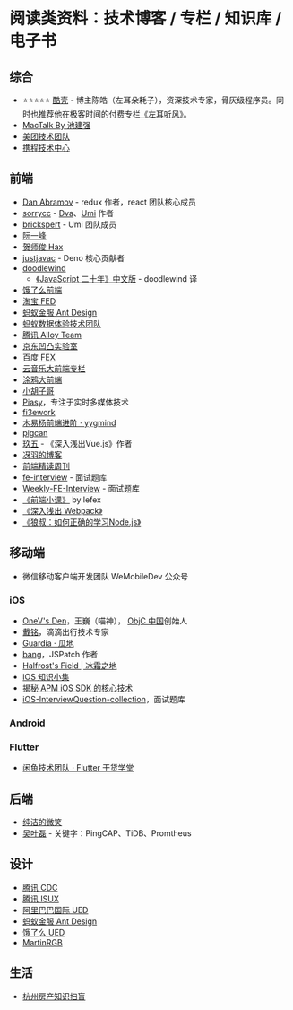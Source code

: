 # 阅读类资料：技术博客 / 专栏 / 知识库 / 电子书

## 综合
- ⭐⭐⭐⭐⭐ [酷壳](https://coolshell.cn) - 博主陈皓（左耳朵耗子），资深技术专家，骨灰级程序员。同时也推荐他在极客时间的付费专栏[《左耳听风》](https://time.geekbang.org/column/intro/48)。
- [MacTalk By 池建强](http://macshuo.com)
- [美团技术团队](https://tech.meituan.com)
- [携程技术中心](https://zhuanlan.zhihu.com/ctriptech)

## 前端
- [Dan Abramov](https://overreacted.io) - redux 作者，react 团队核心成员
- [sorrycc](https://github.com/sorrycc/blog) - [Dva](https://github.com/dvajs/dva)、[Umi](https://github.com/umijs/umi) 作者
- [brickspert](https://github.com/brickspert/blog) - Umi 团队成员
- [阮一峰](http://www.ruanyifeng.com/blog/)
- [贺师俊 Hax](https://www.zhihu.com/people/he-shi-jun)
- [justjavac](https://www.zhihu.com/people/justjavac.com) - Deno 核心贡献者
- [doodlewind](https://www.zhihu.com/people/doodlewind)
    - [《JavaScript 二十年》中文版](https://github.com/doodlewind/jshistory-cn) - doodlewind 译
- [饿了么前端](https://zhuanlan.zhihu.com/ElemeFE)
- [淘宝 FED](https://fed.taobao.org)
- [蚂蚁金服 Ant Design](https://zhuanlan.zhihu.com/antdesign)
- [蚂蚁数据体验技术团队](https://github.com/ProtoTeam/blog)
- [腾讯 Alloy Team](http://www.alloyteam.com)
- [京东凹凸实验室](https://aotu.io/index.html)
- [百度 FEX](http://fex.baidu.com/)
- [云音乐大前端专栏](https://musicfe.dev/)
- [涂鸦大前端](https://juejin.cn/team/6930928760275337230/posts)
- [小胡子哥](https://www.barretlee.com/entry/)
- [Piasy](https://blog.piasy.com)，专注于实时多媒体技术
- [fi3ework](https://github.com/fi3ework/blog)
- [木易杨前端进阶 · yygmind](https://muyiy.cn/blog/)
- [pigcan](https://github.com/pigcan/blog)
- [玖五](https://github.com/berwin/Blog) - 《深入浅出Vue.js》作者
- [冴羽的博客](https://github.com/mqyqingfeng/Blog)
- [前端精读周刊](https://github.com/ascoders/weekly)
- [fe-interview](https://github.com/haizlin/fe-interview) - 面试题库
- [Weekly-FE-Interview](https://github.com/airuikun/Weekly-FE-Interview) - 面试题库
- [《前端小课》](https://lefex.github.io/) by lefex
- [《深入浅出 Webpack》](https://github.com/gwuhaolin/dive-into-webpack)
- [《狼叔：如何正确的学习Node.js》](https://github.com/i5ting/How-to-learn-node-correctly)

## 移动端
- 微信移动客户端开发团队 WeMobileDev 公众号
### iOS
- [OneV's Den](https://onevcat.com)，王巍（喵神）， [ObjC 中国](https://objccn.io/)创始人
- [戴铭](https://xiaozhuanlan.com/u/starming)，滴滴出行技术专家
- [Guardia · 瓜地](https://www.desgard.com)
- [bang](http://blog.cnbang.net)，JSPatch 作者
- [Halfrost's Field | 冰霜之地](https://halfrost.com)
- [iOS 知识小集](https://github.com/awesome-tips/iOS-Tips)
- [揭秘 APM iOS SDK 的核心技术](https://github.com/aozhimin/iOS-APM-Secrets)
- [iOS-InterviewQuestion-collection](https://github.com/liberalisman/iOS-InterviewQuestion-collection)，面试题库
### Android
### Flutter
- [闲鱼技术团队 · Flutter 干货学堂](https://zhuanlan.zhihu.com/xytech)

## 后端
- [纯洁的微笑](http://ityouknow.com)
- [吴叶磊](https://aleiwu.com/post/) - 关键字：PingCAP、TiDB、Promtheus

## 设计
- [腾讯 CDC](https://cdc.tencent.com)
- [腾讯 ISUX](http://isux.tencent.com/)
- [阿里巴巴国际 UED](https://zhuanlan.zhihu.com/aliued)
- [蚂蚁金服 Ant Design](https://zhuanlan.zhihu.com/antdesign)
- [饿了么 UED](https://zhuanlan.zhihu.com/elemeued)
- [MartinRGB](http://www.martinrgb.com)

## 生活
- [杭州房产知识扫盲](https://github.com/houshanren/hangzhou_house_knowledge)